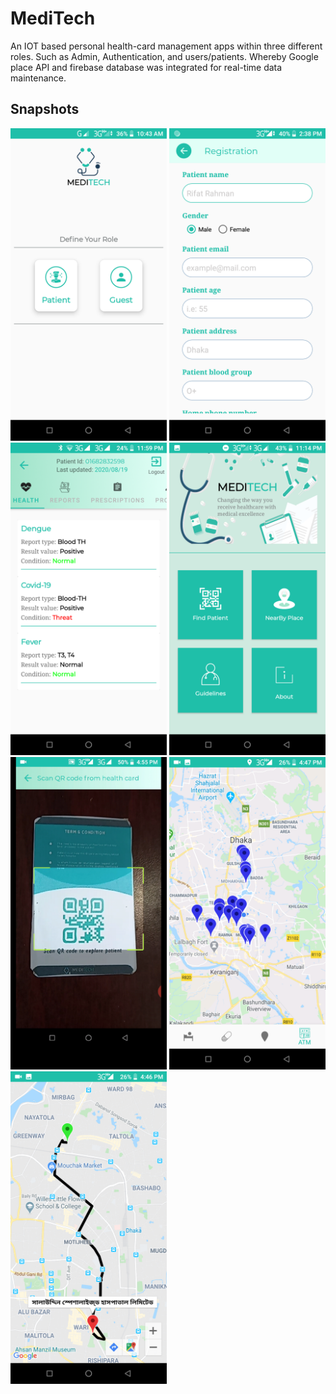# MediTech
An IOT based personal health-card management apps within three different roles. Such as Admin, Authentication, and users/patients. 
Whereby Google place API and firebase database was integrated for real-time data maintenance.

## Snapshots

<img src = "https://github.com/hkobir/project-showcase/blob/main/Meditech/snapshots/s0.png" width="250px" height="500">
<img src = "https://github.com/hkobir/project-showcase/blob/main/Meditech/snapshots/s1.png" width="250px" height="500">
<img src = "https://github.com/hkobir/project-showcase/blob/main/Meditech/snapshots/s2.png" width="250px" height="500">
<img src = "https://github.com/hkobir/project-showcase/blob/main/Meditech/snapshots/s3.png" width="250px" height="500">
<img src = "https://github.com/hkobir/project-showcase/blob/main/Meditech/snapshots/s4.png" width="250px" height="500">
<img src = "https://github.com/hkobir/project-showcase/blob/main/Meditech/snapshots/s5.png" width="250px" height="500">
<img src = "https://github.com/hkobir/project-showcase/blob/main/Meditech/snapshots/s6.png" width="250px" height="500">

